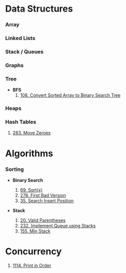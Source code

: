 # Data Structures

### Array

### Linked Lists

### Stack / Queues

### Graphs

### Tree

* **BFS**
  1. [108. Convert Sorted Array to Binary Search Tree](/Data_Structures/Tree/108.java)

### Heaps

### Hash Tables
  1. [283. Move Zeroes](Data_Structures/Hash_Tables/283.java)

# Algorithms

### Sorting

* **Binary Search**
  1. [69. Sqrt(x)](/Algorithms/Sorting/Binary_Search/69.java)
  2. [278. First Bad Version](/Algorithms/Sorting/Binary_Search/278.java)
  3. [35. Search Insert Position](/Algorithms/Sorting/Binary_Search/35.java)

* **Stack**
  1. [20. Valid Parentheses](/Algorithms/Stack/20.java)
  2. [232. Implement Queue using Stacks](/Algorithms/Stack/232.java)
  3. [155. Min Stack](/Algorithms/Stack/155.java)

# Concurrency
  1. [1114. Print in Order](/Concurrency/1114.java)
